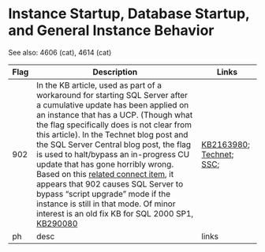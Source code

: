 # Instance Startup, Database Startup, and General Instance Behavior

See also: 4606 (cat), 4614 (cat)

| Flag | Description | Links |
| ---------- | ----------- | -------- |
| 902 | In the KB article, used as part of a workaround for starting SQL Server after a cumulative update has been applied on an instance that has a UCP. (Though what the flag specifically does is not clear from this article). In the Technet blog post and the SQL Server Central blog post, the flag is used to halt/bypass an in-progress CU update that has gone horribly wrong. Based on this [related connect item](https://connect.microsoft.com/SQLServer/feedback/details/738612/sql-server-2012-cu1-upgrade-step-msdb110-upgrade-sql-encountered-error-547), it appears that 902 causes SQL Server to bypass “script upgrade” mode if the instance is still in that mode. Of minor interest is an old fix KB for SQL 2000 SP1, [KB290080](http://support.microsoft.com/kb/290080) | [KB2163980](http://support.microsoft.com/kb/2163980); [Technet](http://blogs.msdn.com/b/karthick_pk/archive/2010/11/18/sqlserver2008-script-level-upgrade-for-database-master-failed-because-upgrade-step-sqlagent100-msdb-upgrade-sql-encountered-error-574-state-0-severity-16.aspx); [SSC](http://www.sqlservercentral.com/blogs/everyday-sql/2015/07/07/use-trace-flag-902-to-recover-from-a-cumulative-update-failure/); | 
| ph | desc | links |

